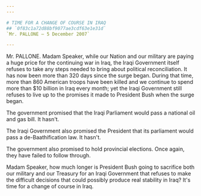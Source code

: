 ```yaml
---
---

# TIME FOR A CHANGE OF COURSE IN IRAQ
## `0f83c1a72d88bf9077ae3cdf63e1e31d`
`Mr. PALLONE — 5 December 2007`

---
```



Mr. PALLONE. Madam Speaker, while our Nation and our military are 
paying a huge price for the continuing war in Iraq, the Iraqi 
Government itself refuses to take any steps needed to bring about 
political reconciliation. It has now been more than 320 days since the 
surge began. During that time, more than 860 American troops have been 
killed and we continue to spend more than $10 billion in Iraq every 
month; yet the Iraqi Government still refuses to live up to the 
promises it made to President Bush when the surge began.

The government promised that the Iraqi Parliament would pass a 
national oil and gas bill. It hasn't.

The Iraqi Government also promised the President that its parliament 
would pass a de-Baathification law. It hasn't.

The government also promised to hold provincial elections. Once 
again, they have failed to follow through.

Madam Speaker, how much longer is President Bush going to sacrifice 
both our military and our Treasury for an Iraqi Government that refuses 
to make the difficult decisions that could possibly produce real 
stability in Iraq? It's time for a change of course in Iraq.
